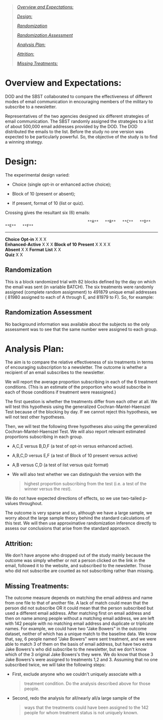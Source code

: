 > [*Overview and Expectations:*](#overview-and-expectations)
>
> [*Design:*](#design)
>
> [*Randomization*](#randomization)
>
> [*Randomization Assessment*](#randomization-assessment)
>
> [*Analysis Plan:*](#analysis-plan)
>
> [*Attrition:*](#attrition)
>
> [*Missing Treatments:*](#missing-treatments)

Overview and Expectations:
==========================

DOD and the SBST collaborated to compare the effectiveness of different
modes of email communication in encouraging members of the military to
subscribe to a newsletter.

Representatives of the two agencies designed six different strategies of
email communication. The SBST randomly assigned the strategies to a list
of about 500,000 email addresses provided by the DOD. The DOD
distributed the emails to the list. Before the study no one version was
expected to be particularly powerful. So, the objective of the study is
to find a winning strategy.

Design: 
========

<span id="h.ynl9i32vduyh" class="anchor"></span>

<span id="h.gjdgxs" class="anchor"></span>The experimental design
varied:

-   Choice (single opt-in or enhanced active choice);

-   Block of 10 (present or absent);

-   If present, format of 10 (list or quiz).

Crossing gives the resultant six (6) emails:

                                          **A**   **B**   **C**   **D**   **E**   **F**
  ----------------- --------------------- ------- ------- ------- ------- ------- -------
  **Choice**        **Opt-in**            X               X               X       
                    **Enhanced-Active**           X               X               X
  **Block of 10**   **Present**           X       X       X       X               
                    **Absent**                                            X       X
  **Format**        **List**              X       X                               
                    **Quiz**                              X       X               

Randomization
-------------

This is a block randomized trial with 82 blocks defined by the day on
which the email was sent (in variable BATCH). The six treatments were
randomly assigned (complete random assignment) to 491879 unique email
addresses ( 81980 assigned to each of A through E, and 81979 to F). So,
for example:

Randomization Assessment
------------------------

No background information was available about the subjects so the only
assessment was to see that the same number were assigned to each group.

Analysis Plan:
==============

The aim is to compare the relative effectiveness of six treatments in
terms of encouraging subscription to a newsletter. The outcome is
whether a recipient of an email subscribes to the newsletter.

We will report the average proportion subscribing in each of the 6
treatment conditions. (This is an estimate of the proportion who would
subscribe in each of those conditions if treatment were reassigned.)

The first question is whether the treatments differ from each other at
all. We will test this hypothesis using the generalized
Cochran-Mantel-Haenszel Test because of the blocking by day. If we
cannot reject this hypothesis, we will not test other hypotheses.

Then, we will test the following three hypotheses also using the
generalized Cochran-Mantel-Haenszel Test. We will also report relevant
estimated proportions subscribing in each group.

-   A,C,E versus B,D,F (a test of opt-in versus enhanced active).

-   A,B,C,D versus E,F (a test of Block of 10 present versus active)

-   A,B versus C,D (a test of list versus quiz format)

-   We will also test whether we can distinguish the version with the
    > highest proportion subscribing from the test (i.e. a test of the
    > winner versus the rest).

We do not have expected directions of effects, so we use two-tailed
p-values throughout.

The outcome is very sparse and so, although we have a large sample, we
worry about the large sample theory behind the standard calculations of
this test. We will then use approximative randomization inference
directly to assess our conclusions that arise from the standard
approach.

Attrition:
----------

We don't have anyone who dropped out of the study mainly because the
outcome was simply whether or not a person clicked on the link in the
email, followed it to the website, and subscribed to the newsletter.
Those who did not subscribe are counted as not subscribing rather than
missing.

Missing Treatments:
-------------------

The outcome measure depends on matching the email address and name from
one file to that of another file. A lack of match could mean that the
person did not subscribe OR it could mean that the person subscribed but
used a different email address. After matching first on email address
and then on name among people without a matching email address, we are
left with 142 people with no matching email address and duplicate or
triplicate names. For example, we could have two "Jake Bowers" in the
outcome dataset, neither of which has a unique match to the baseline
data. We know that, say, 6 people named "Jake Bowers" were sent
treatment, and we were able to match 3 of them on the basis of email
address, but have two extra Jake Bowers's who did subscribe to the
newsletter, but we don't know which of the 3 original Jake Bowers's they
were. We do know that those 3 Jake Bowers's were assigned to treatments
1,2 and 3. Assuming that no one subscribed twice, we will take the
following steps:

-   First, exclude anyone who we couldn't uniquely associate with a
    > treatment condition. Do the analysis described above for
    > those people.

-   Second, redo the analysis for all/nearly all/a large sample of the
    > ways that the treatments could have been assigned to the 142
    > people for whom treatment status is not uniquely known.



